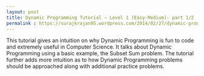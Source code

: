 ```yaml
---
layout: post
title: Dynamic Programming Tutorial – Level 1 (Easy-Medium)- part 1/2
permalink : https://surajkrajan95.wordpress.com/2014/02/27/dynamic-programming-tutorial-level-1-easy-medium-part-12/
---
```


This tutorial gives an intuition on why Dynamic Programming is fun to code and extremely useful in Computer Science. It talks about Dynamic Programming using a basic example, the Subset Sum problem. The tutorial further adds more intuition as to how Dynamic Programming problems should be approached along with additional practice problems.